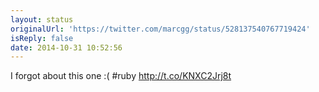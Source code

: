 ```yaml
---
layout: status
originalUrl: 'https://twitter.com/marcgg/status/528137540767719424'
isReply: false
date: 2014-10-31 10:52:56
---
```


I forgot about this one :( #ruby http://t.co/KNXC2Jrj8t
